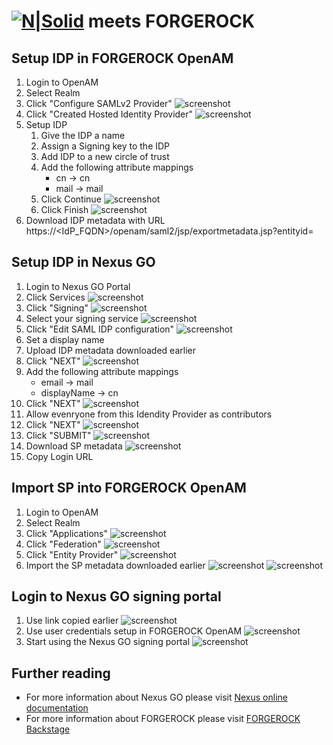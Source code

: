 # [![N|Solid](https://ngazngoblobpub.blob.core.windows.net/static/nexus-go-logo-black.png)](https://www.nexusgroup.com/) meets FORGEROCK

## Setup IDP in FORGEROCK OpenAM
1. Login to OpenAM
2. Select Realm
3. Click "Configure SAMLv2 Provider" ![screenshot](https://github.com/technologynexus/nexusgo-forgerock/raw/master/screenshots/image1.png)
4. Click "Created Hosted Identity Provider" ![screenshot](https://github.com/technologynexus/nexusgo-forgerock/raw/master/screenshots/image2.png)
5. Setup IDP
    1. Give the IDP a name
    2. Assign a Signing key to the IDP
    3. Add IDP to a new circle of trust
    4. Add the following attribute mappings
        * cn -> cn
        * mail -> mail    
    5. Click Continue ![screenshot](https://github.com/technologynexus/nexusgo-forgerock/raw/master/screenshots/image3.png)
    6. Click Finish ![screenshot](https://github.com/technologynexus/nexusgo-forgerock/raw/master/screenshots/image4.png)
6. Download IDP metadata with URL https://<IdP_FQDN>/openam/saml2/jsp/exportmetadata.jsp?entityid=<name of IDP>

## Setup IDP in Nexus GO
1. Login to Nexus GO Portal
2. Click Services ![screenshot](https://github.com/technologynexus/nexusgo-forgerock/raw/master/screenshots/image5.png)
3. Click "Signing" ![screenshot](https://github.com/technologynexus/nexusgo-forgerock/raw/master/screenshots/image6.png)
4. Select your signing service ![screenshot](https://github.com/technologynexus/nexusgo-forgerock/raw/master/screenshots/image7.png)
5. Click "Edit SAML IDP configuration" ![screenshot](https://github.com/technologynexus/nexusgo-forgerock/raw/master/screenshots/image8.png)
6. Set a display name 
7. Upload IDP metadata downloaded earlier
8. Click "NEXT" ![screenshot](https://github.com/technologynexus/nexusgo-forgerock/raw/master/screenshots/image9.png)
9. Add the following attribute mappings
    * email -> mail
    * displayName -> cn
10. Click "NEXT" ![screenshot](https://github.com/technologynexus/nexusgo-forgerock/raw/master/screenshots/image10.png)
11. Allow evenryone from this Idendity Provider as contributors
12. Click "NEXT" ![screenshot](https://github.com/technologynexus/nexusgo-forgerock/raw/master/screenshots/image11.png)
13. Click "SUBMIT" ![screenshot](https://github.com/technologynexus/nexusgo-forgerock/raw/master/screenshots/image12.png)
14. Download SP metadata ![screenshot](https://github.com/technologynexus/nexusgo-forgerock/raw/master/screenshots/image13.png)
15. Copy Login URL

## Import SP into FORGEROCK OpenAM
1. Login to OpenAM
2. Select Realm
3. Click "Applications" ![screenshot](https://github.com/technologynexus/nexusgo-forgerock/raw/master/screenshots/image14.png)
4. Click "Federation" ![screenshot](https://github.com/technologynexus/nexusgo-forgerock/raw/master/screenshots/image15.png)
5. Click "Entity Provider" ![screenshot](https://github.com/technologynexus/nexusgo-forgerock/raw/master/screenshots/image16.png)
6. Import the SP metadata downloaded earlier ![screenshot](https://github.com/technologynexus/nexusgo-forgerock/raw/master/screenshots/image17.png) ![screenshot](https://github.com/technologynexus/nexusgo-forgerock/raw/master/screenshots/image18.png)

## Login to Nexus GO signing portal
1. Use link copied earlier ![screenshot](https://github.com/technologynexus/nexusgo-forgerock/raw/master/screenshots/image19.png)
2. Use user credentials setup in FORGEROCK OpenAM ![screenshot](https://github.com/technologynexus/nexusgo-forgerock/raw/master/screenshots/image20.png)
3. Start using the Nexus GO signing portal ![screenshot](https://github.com/technologynexus/nexusgo-forgerock/raw/master/screenshots/image21.png)

## Further reading
* For more information about Nexus GO please visit [Nexus online documentation](https://doc.nexusgroup.com)
* For more information about FORGEROCK please visit [FORGEROCK Backstage](https://backstage.forgerock.com)


